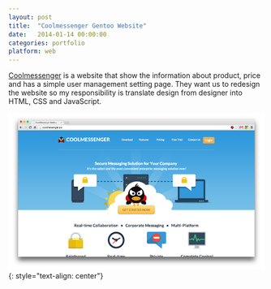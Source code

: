 ```yaml
---
layout: post
title:  "Coolmessenger Gentoo Website"
date:   2014-01-14 00:00:00
categories: portfolio
platform: web
---
```


[Coolmessenger](http://coolmessenger.biz/) is a website that show the information about product, price and has a simple user management setting page. They want us to redesign the website so my responsibility is translate design from designer into HTML, CSS and JavaScript.

![image](/img/portfolio/gentoo.png)
{: style="text-align: center"}
